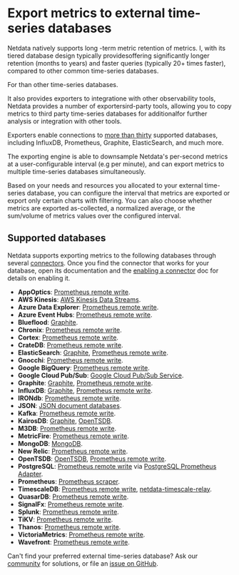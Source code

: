 # Export metrics to external time-series databases


Netdata natively supports long -term metric retention of metrics. I, with its tiered database design typically providesoffering significantly longer retention (months to years) and faster queries (typically 20+ times faster), compared to other common time-series databases.

For than other time-series databases.

It also provides exporters to integratione with other observability tools, Netdata provides a number of exportersird-party tools, allowing you to copy metrics to third party time-series databases for additionalfor further analysis or integration with other tools.

Exporters enable connections to [more than thirty](#supported-databases) supported databases, including InfluxDB, Prometheus, Graphite, ElasticSearch, and much more.

The exporting engine is able to downsample Netdata's per-second metrics at a user-configurable interval (e.g per minute), and can export metrics to multiple time-series databases simultaneously.

Based on your needs and resources you allocated to your external time-series database, you can configure the interval
that metrics are exported or export only certain charts with filtering. You can also choose whether metrics are exported
as-collected, a normalized average, or the sum/volume of metrics values over the configured interval.

## Supported databases

Netdata supports exporting metrics to the following databases through several
[connectors](/src/exporting/README.md#features). Once you find the connector that works for your database, open its
documentation and the [enabling a connector](/docs/exporting-metrics/enable-an-exporting-connector.md) doc for details on enabling it.

- **AppOptics**: [Prometheus remote write](/src/exporting/prometheus/remote_write/README.md).
- **AWS Kinesis**: [AWS Kinesis Data Streams](/src/exporting/aws_kinesis/README.md).
- **Azure Data Explorer**: [Prometheus remote write](/src/exporting/prometheus/remote_write/README.md).
- **Azure Event Hubs**: [Prometheus remote write](/src/exporting/prometheus/remote_write/README.md).
- **Blueflood**: [Graphite](/src/exporting/graphite/README.md).
- **Chronix**: [Prometheus remote write](/src/exporting/prometheus/remote_write/README.md).
- **Cortex**: [Prometheus remote write](/src/exporting/prometheus/remote_write/README.md).
- **CrateDB**: [Prometheus remote write](/src/exporting/prometheus/remote_write/README.md).
- **ElasticSearch**: [Graphite](/src/exporting/graphite/README.md), [Prometheus remote write](/src/exporting/prometheus/remote_write/README.md).
- **Gnocchi**: [Prometheus remote write](/src/exporting/prometheus/remote_write/README.md).
- **Google BigQuery**: [Prometheus remote write](/src/exporting/prometheus/remote_write/README.md).
- **Google Cloud Pub/Sub**: [Google Cloud Pub/Sub Service](/src/exporting/pubsub/README.md).
- **Graphite**: [Graphite](/src/exporting/graphite/README.md), [Prometheus remote write](/src/exporting/prometheus/remote_write/README.md).
- **InfluxDB**: [Graphite](/src/exporting/graphite/README.md), [Prometheus remote write](/src/exporting/prometheus/remote_write/README.md).
- **IRONdb**: [Prometheus remote write](/src/exporting/prometheus/remote_write/README.md).
- **JSON**: [JSON document databases](/src/exporting/json/README.md).
- **Kafka**: [Prometheus remote write](/src/exporting/prometheus/remote_write/README.md).
- **KairosDB**: [Graphite](/src/exporting/graphite/README.md), [OpenTSDB](/src/exporting/opentsdb/README.md).
- **M3DB**: [Prometheus remote write](/src/exporting/prometheus/remote_write/README.md).
- **MetricFire**: [Prometheus remote write](/src/exporting/prometheus/remote_write/README.md).
- **MongoDB**: [MongoDB](/src/exporting/mongodb/README.md).
- **New Relic**: [Prometheus remote write](/src/exporting/prometheus/remote_write/README.md).
- **OpenTSDB**: [OpenTSDB](/src/exporting/opentsdb/README.md), [Prometheus remote write](/src/exporting/prometheus/remote_write/README.md).
- **PostgreSQL**: [Prometheus remote write](/src/exporting/prometheus/remote_write/README.md) via [PostgreSQL Prometheus Adapter](https://github.com/CrunchyData/postgresql-prometheus-adapter).
- **Prometheus**: [Prometheus scraper](/src/exporting/prometheus/README.md).
- **TimescaleDB**: [Prometheus remote write](/src/exporting/prometheus/remote_write/README.md), [netdata-timescale-relay](/src/exporting/TIMESCALE.md).
- **QuasarDB**: [Prometheus remote write](/src/exporting/prometheus/remote_write/README.md).
- **SignalFx**: [Prometheus remote write](/src/exporting/prometheus/remote_write/README.md).
- **Splunk**: [Prometheus remote write](/src/exporting/prometheus/remote_write/README.md).
- **TiKV**: [Prometheus remote write](/src/exporting/prometheus/remote_write/README.md).
- **Thanos**: [Prometheus remote write](/src/exporting/prometheus/remote_write/README.md).
- **VictoriaMetrics**: [Prometheus remote write](/src/exporting/prometheus/remote_write/README.md).
- **Wavefront**: [Prometheus remote write](/src/exporting/prometheus/remote_write/README.md).

Can't find your preferred external time-series database? Ask our [community](https://community.netdata.cloud/) for solutions, or file an [issue on GitHub](https://github.com/netdata/netdata/issues/new?assignees=&labels=bug%2Cneeds+triage&template=BUG_REPORT.yml).
<!--stackedit_data:
eyJoaXN0b3J5IjpbLTE2Mjc5NjE1NzNdfQ==
-->